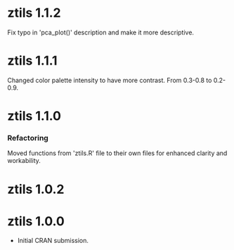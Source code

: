 # ztils 1.1.2
Fix typo in 'pca_plot()' description and make it more descriptive.
# ztils 1.1.1
Changed color palette intensity to have more contrast. From 0.3-0.8 to 0.2-0.9.
# ztils 1.1.0

### Refactoring
Moved functions from 'ztils.R' file to their own files for enhanced clarity and workability.

# ztils 1.0.2

# ztils 1.0.0

* Initial CRAN submission.
